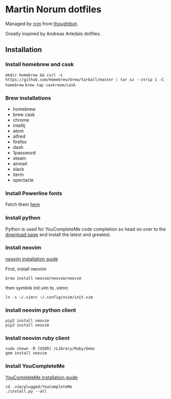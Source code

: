 # Martin Norum dotfiles
Managed by [rcm](https://github.com/thoughtbot/rcm) from [thoughtbot](https://thoughtbot.com/).

Greatly inspired by Andreas Arledals dotfiles.

## Installation

### Install homebrew and cask
``` mkdir homebrew && curl -L https://github.com/Homebrew/brew/tarball/master | tar xz --strip 1 -C homebrew ```
``` brew tap caskroom/cask ```

### Brew installations
- homebrew
- brew cask
- chrome
- intellij
- atom
- alfred
- firefox
- dash
- 1password
- steam
- airmail
- slack
- iterm
- spectacle

### Install Powerline fonts

Fetch them [here](https://github.com/powerline/fonts)

### Install python

Python is used for YouCompleteMe code completion so head on over to the [download page](https://www.python.org/downloads/) and install the latest and greatest.

### Install neovim
[neovim installation guide](https://github.com/neovim/neovim/wiki/Installing-Neovim)

First, install neovim

	brew install neovim/neovim/neovim
	
then symlink init.vim to .vimrc
	
	ln -s ~/.vimrc ~/.config/nvim/init.vim
		

### Install neovim python client

	pip2 install neovim	
	pip3 install neovim

### Install neovim ruby client

	sudo chown -R [USER] /Library/Ruby/Gems
	gem install neovim


### Install YouCompleteMe
[YouCompleteMe installation guide](https://github.com/Valloric/YouCompleteMe/blob/master/README.md#installation)

	cd .vim/plugged/YouCompleteMe
	./install.py --all
 
